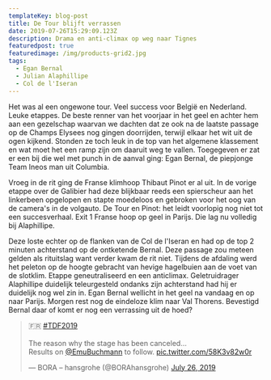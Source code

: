 ```yaml
---
templateKey: blog-post
title: De Tour blijft verrassen
date: 2019-07-26T15:29:09.123Z
description: Drama en anti-climax op weg naar Tignes
featuredpost: true
featuredimage: /img/products-grid2.jpg
tags:
  - Egan Bernal
  - Julian Alaphillipe
  - Col de l'Iseran
---
```

Het was al een ongewone tour. Veel success voor België en Nederland. Leuke etappes. De beste renner van het voorjaar in het geel en achter hem aan een gezelschap waarvan we dachten dat ze ook na de laatste passage op de Champs Elysees nog gingen doorrijden, terwijl elkaar het wit uit de ogen kijkend. Stonden ze toch leuk in de top van het algemene klassement en wat moet het een ramp zijn om daaruit weg te vallen. Toegegeven er zat er een bij die wel met punch in de aanval ging: Egan Bernal, de piepjonge Team Ineos man uit Columbia.

Vroeg in de rit ging de Franse klimhoop Thibaut Pinot er al uit. In de vorige etappe over de Galibier had deze blijkbaar reeds een spierscheur aan het linkerbeen opgelopen en stapte moedeloos en gebroken voor het oog van de camera's in de volgauto. De Tour en Pinot: het leidt voorlopig nog niet tot een succesverhaal. Exit 1 Franse hoop op geel in Parijs. Die lag nu volledig bij Alaphillipe.

Deze loste echter op de flanken van de Col de l'Iseran en had op de top 2 minuten achterstand op de ontketende Bernal. Deze passage zou meteen gelden als rituitslag want verder kwam de rit niet. Tijdens de afdaling werd het peleton op de hoogte gebracht van hevige hagelbuien aan de voet van de slotklim. Etappe geneutraliseerd en een anticlimax. Geletruidrager Alaphillipe duidelijk teleurgesteld ondanks zijn achterstand had hij er duidelijk nog wel zin in. Egan Bernal wellicht in het geel na vandaag en op naar Parijs. Morgen rest nog de eindeloze klim naar Val Thorens. Bevestigd Bernal daar of komt er nog een verrassing uit de hoed?

<blockquote class="twitter-tweet"><p lang="en" dir="ltr">🇫🇷 <a href="https://twitter.com/hashtag/TDF2019?src=hash&amp;ref_src=twsrc%5Etfw">#TDF2019</a> <br><br>The reason why the stage has been canceled... <br>Results on <a href="https://twitter.com/EmuBuchmann?ref_src=twsrc%5Etfw">@EmuBuchmann</a> to follow. <a href="https://t.co/58K3v82w0r">pic.twitter.com/58K3v82w0r</a></p>&mdash; BORA – hansgrohe (@BORAhansgrohe) <a href="https://twitter.com/BORAhansgrohe/status/1154768974116208641?ref_src=twsrc%5Etfw">July 26, 2019</a></blockquote> <script async src="https://platform.twitter.com/widgets.js" charset="utf-8"></script>
